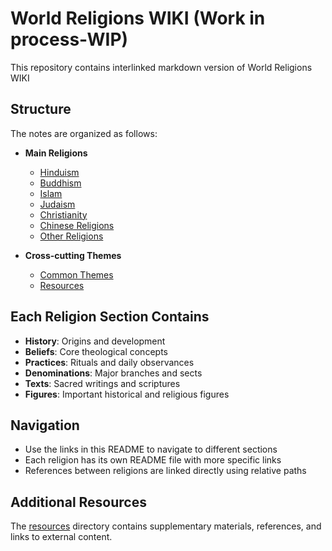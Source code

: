 # World Religions WIKI (Work in process-WIP)

This repository contains interlinked markdown version of World Religions WIKI

## Structure

The notes are organized as follows:

- **Main Religions**
  - [Hinduism](./hinduism/README.md)
  - [Buddhism](./buddhism/README.md)
  - [Islam](./islam/README.md)
  - [Judaism](./judaism/README.md)
  - [Christianity](./christianity/README.md)
  - [Chinese Religions](./chinese_religions/README.md)
  - [Other Religions](./other_religions/README.md)

- **Cross-cutting Themes**
  - [Common Themes](./common_themes/README.md)
  - [Resources](./resources/README.md)

## Each Religion Section Contains

- **History**: Origins and development
- **Beliefs**: Core theological concepts
- **Practices**: Rituals and daily observances
- **Denominations**: Major branches and sects
- **Texts**: Sacred writings and scriptures
- **Figures**: Important historical and religious figures

## Navigation

- Use the links in this README to navigate to different sections
- Each religion has its own README file with more specific links
- References between religions are linked directly using relative paths

## Additional Resources

The [resources](./resources/README.md) directory contains supplementary materials, references, and links to external content.
